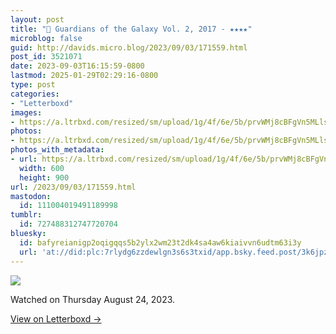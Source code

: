 ```yaml
---
layout: post
title: "🍿 Guardians of the Galaxy Vol. 2, 2017 - ★★★★"
microblog: false
guid: http://davids.micro.blog/2023/09/03/171559.html
post_id: 3521071
date: 2023-09-03T16:15:59-0800
lastmod: 2025-01-29T02:29:16-0800
type: post
categories:
- "Letterboxd"
images:
- https://a.ltrbxd.com/resized/sm/upload/1g/4f/6e/5b/prvWMj8cBFgVn5MLlsjlvH2hiIh-0-600-0-900-crop.jpg?v=edbe39cfb9
photos:
- https://a.ltrbxd.com/resized/sm/upload/1g/4f/6e/5b/prvWMj8cBFgVn5MLlsjlvH2hiIh-0-600-0-900-crop.jpg?v=edbe39cfb9
photos_with_metadata:
- url: https://a.ltrbxd.com/resized/sm/upload/1g/4f/6e/5b/prvWMj8cBFgVn5MLlsjlvH2hiIh-0-600-0-900-crop.jpg?v=edbe39cfb9
  width: 600
  height: 900
url: /2023/09/03/171559.html
mastodon:
  id: 111004019491189998
tumblr:
  id: 727488312747720704
bluesky:
  id: bafyreianigp2oqigqqs5b2ylx2wm23t2dk4sa4aw6kiaivvn6udtm63i3y
  url: 'at://did:plc:7rlydg6zzdewlgn3s6s3txid/app.bsky.feed.post/3k6jpzvu3xc25'
---
```

 <p><img src="https://a.ltrbxd.com/resized/sm/upload/1g/4f/6e/5b/prvWMj8cBFgVn5MLlsjlvH2hiIh-0-600-0-900-crop.jpg?v=edbe39cfb9"/></p> <p>Watched on Thursday August 24, 2023.</p> 
<p><a href="https://letterboxd.com/theschlaepfer/film/guardians-of-the-galaxy-vol-2/2/">View on Letterboxd →</a></p>
